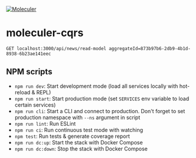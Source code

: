 [![Moleculer](https://badgen.net/badge/Powered%20by/Moleculer/0e83cd)](https://moleculer.services)

# moleculer-cqrs

```
GET localhost:3000/api/news/read-model aggregateId=873b97b6-2db9-4b1d-8938-6b23ae141eec
```

## NPM scripts

- `npm run dev`: Start development mode (load all services locally with hot-reload & REPL)
- `npm run start`: Start production mode (set `SERVICES` env variable to load certain services)
- `npm run cli`: Start a CLI and connect to production. Don't forget to set production namespace with `--ns` argument in script
- `npm run lint`: Run ESLint
- `npm run ci`: Run continuous test mode with watching
- `npm test`: Run tests & generate coverage report
- `npm run dc:up`: Start the stack with Docker Compose
- `npm run dc:down`: Stop the stack with Docker Compose
